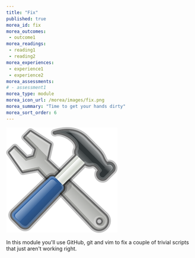 ```yaml
---
title: "Fix"
published: true
morea_id: fix
morea_outcomes:
 - outcome1
morea_readings:
 - reading1
 - reading2
morea_experiences:
 - experience1
 - experience2
morea_assessments:
# - assessment1
morea_type: module
morea_icon_url: /morea/images/fix.png
morea_summary: "Time to get your hands dirty"
morea_sort_order: 6
---
```

![](../../morea/images/fix.png)

In this module you'll use GitHub, git and vim to fix a couple of trivial scripts that just aren't working right.
